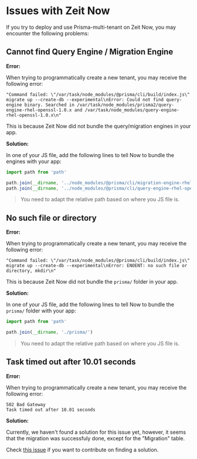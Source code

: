 # Issues with Zeit Now

If you try to deploy and use Prisma-multi-tenant on Zeit Now, you may encounter the following problems:

## Cannot find Query Engine / Migration Engine

**Error:**

When trying to programmatically create a new tenant, you may receive the following error:

```
"Command failed: \"/var/task/node_modules/@prisma/cli/build/index.js\" migrate up --create-db --experimental\nError: Could not find query-engine binary. Searched in /var/task/node_modules/prisma2/query-engine-rhel-openssl-1.0.x and /var/task/node_modules/query-engine-rhel-openssl-1.0.x\n"
```

This is because Zeit Now did not bundle the query/migration engines in your app.

**Solution:**

In one of your JS file, add the following lines to tell Now to bundle the engines with your app:

```js
import path from 'path'

path.join(__dirname, '../node_modules/@prisma/cli/migration-engine-rhel-openssl-1.0.x')
path.join(__dirname, '../node_modules/@prisma/cli/query-engine-rhel-openssl-1.0.x')
```

> You need to adapt the relative path based on where you JS file is.

## No such file or directory

**Error:**

When trying to programmatically create a new tenant, you may receive the following error:

```
"Command failed: \"/var/task/node_modules/@prisma/cli/build/index.js\" migrate up --create-db --experimental\nError: ENOENT: no such file or directory, mkdir\n"
```

This is because Zeit Now did not bundle the `prisma/` folder in your app.

**Solution:**

In one of your JS file, add the following lines to tell Now to bundle the `prisma/` folder with your app:

```js
import path from 'path'

path.join(__dirname, './prisma/')
```

> You need to adapt the relative path based on where you JS file is.

## Task timed out after 10.01 seconds

**Error:**

When trying to programmatically create a new tenant, you may receive the following error:

```
502 Bad Gateway
Task timed out after 10.01 seconds
```

**Solution:**

Currently, we haven't found a solution for this issue yet, however, it seems that the migration was successfuly done, except for the "Migration" table.

Check [this issue](https://github.com/Errorname/prisma-multi-tenant/issues/28) if you want to contribute on finding a solution.
